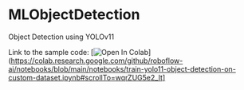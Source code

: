 # MLObjectDetection
Object Detection using YOLOv11

Link to the sample code: [![Open In Colab](https://colab.research.google.com/assets/colab-badge.svg)](https://colab.research.google.com/github/roboflow-ai/notebooks/blob/main/notebooks/train-yolo11-object-detection-on-custom-dataset.ipynb#scrollTo=wqrZUG5e2_It]
